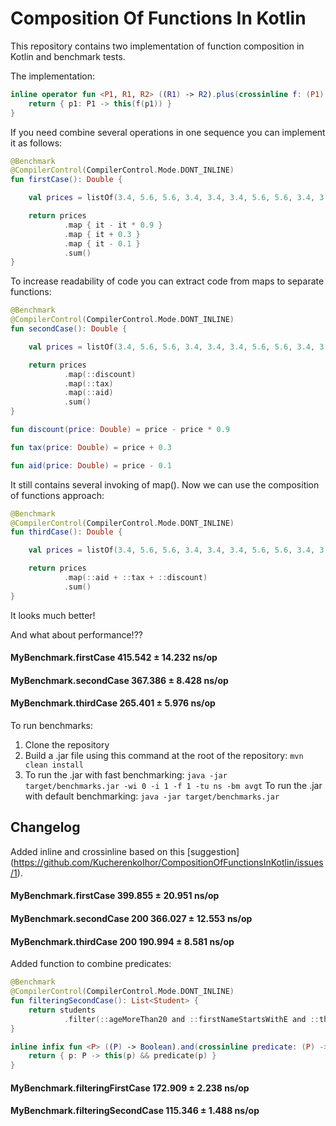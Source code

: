 # Composition Of Functions In Kotlin
This repository contains two implementation of function composition in Kotlin and benchmark tests.

The implementation:

```Kotlin
inline operator fun <P1, R1, R2> ((R1) -> R2).plus(crossinline f: (P1) -> R1): (P1) -> R2 {
    return { p1: P1 -> this(f(p1)) }
}
```

If you need combine several operations in one sequence you can implement it as follows:
```Kotlin
@Benchmark
@CompilerControl(CompilerControl.Mode.DONT_INLINE)
fun firstCase(): Double {

    val prices = listOf(3.4, 5.6, 5.6, 3.4, 3.4, 3.4, 5.6, 5.6, 3.4, 3.4)

    return prices
            .map { it - it * 0.9 }
            .map { it + 0.3 }
            .map { it - 0.1 }
            .sum()
}
```
To increase readability of code you can extract code from maps to separate functions:

```Kotlin
@Benchmark
@CompilerControl(CompilerControl.Mode.DONT_INLINE)
fun secondCase(): Double {

    val prices = listOf(3.4, 5.6, 5.6, 3.4, 3.4, 3.4, 5.6, 5.6, 3.4, 3.4)

    return prices
            .map(::discount)
            .map(::tax)
            .map(::aid)
            .sum()
}

fun discount(price: Double) = price - price * 0.9

fun tax(price: Double) = price + 0.3

fun aid(price: Double) = price - 0.1    
```
It still contains several invoking of map(). Now we can use the composition of functions approach:
```Kotlin
@Benchmark
@CompilerControl(CompilerControl.Mode.DONT_INLINE)
fun thirdCase(): Double {

    val prices = listOf(3.4, 5.6, 5.6, 3.4, 3.4, 3.4, 5.6, 5.6, 3.4, 3.4)

    return prices
            .map(::aid + ::tax + ::discount)
            .sum()
}
``` 
It looks much better!

And what about performance!??

#### MyBenchmark.firstCase    415.542 ± 14.232  ns/op
#### MyBenchmark.secondCase   367.386 ±  8.428  ns/op
#### MyBenchmark.thirdCase    265.401 ±  5.976  ns/op

To run benchmarks:
1) Clone the repository
2) Build a .jar file using this command at the root of the repository: ```mvn clean install```
3) To run the .jar with fast benchmarking: ```java -jar target/benchmarks.jar -wi 0 -i 1 -f 1 -tu ns -bm avgt```
   To run the .jar with default benchmarking: ```java -jar target/benchmarks.jar```


## Changelog

Added inline and crossinline based on this [suggestion] (https://github.com/KucherenkoIhor/CompositionOfFunctionsInKotlin/issues/1).

#### MyBenchmark.firstCase     399.855 ± 20.951  ns/op
#### MyBenchmark.secondCase    200  366.027 ± 12.553  ns/op
#### MyBenchmark.thirdCase     200  190.994 ±  8.581  ns/op

Added function to combine predicates:

```Kotlin
@Benchmark
@CompilerControl(CompilerControl.Mode.DONT_INLINE)
fun filteringSecondCase(): List<Student> {
    return students
            .filter(::ageMoreThan20 and ::firstNameStartsWithE and ::theLengthOfSecondNameMoreThan5)
}

inline infix fun <P> ((P) -> Boolean).and(crossinline predicate: (P) -> Boolean): (P) -> Boolean {
    return { p: P -> this(p) && predicate(p) }
}
```

#### MyBenchmark.filteringFirstCase     172.909 ± 2.238  ns/op
#### MyBenchmark.filteringSecondCase    115.346 ± 1.488  ns/op




    
    
    
    
